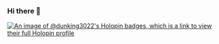 ### Hi there 👋

<!--
**Dunking3022/Dunking3022** is a ✨ _special_ ✨ repository because its `README.md` (this file) appears on your GitHub profile.

Here are some ideas to get you started:

- 🔭 I’m currently working on ...
- 🌱 I’m currently learning ...
- 👯 I’m looking to collaborate on ...
- 🤔 I’m looking for help with ...
- 💬 Ask me about ...
- 📫 How to reach me: ...
- 😄 Pronouns: ...
- ⚡ Fun fact: ...
-->

[![An image of @dunking3022's Holopin badges, which is a link to view their full Holopin profile](https://holopin.me/dunking3022)](https://holopin.io/@dunking3022)
